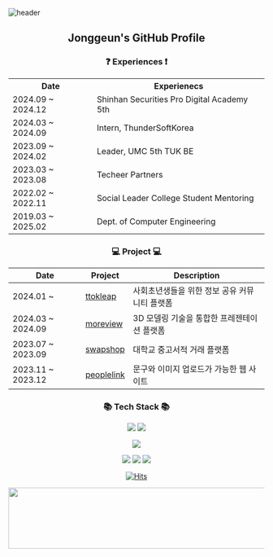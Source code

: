 ![header](https://capsule-render.vercel.app/api?type=waving&color=gradient&height=230&text=잘%20부탁드립니다%20&fontSize=60&animation=fadeIn&fontAlignY=38&desc=&descAlignY=51&descAlign=62)

<h2 align="center">Jonggeun's GitHub Profile</h2>

<h3 align="center"> ❓ Experiences ❗️ </h3>

<div align="center">
  <table>
    <tr>
      <th>Date</th>
      <th>Experienecs</th>
    </tr>
    <tr>
      <td>2024.09 ~ 2024.12 </td>
      <td>Shinhan Securities Pro Digital Academy 5th</td>
    </tr>
    <tr>
      <td>2024.03 ~ 2024.09</td>
      <td>Intern, ThunderSoftKorea</td>
    </tr>
    <tr>
      <td>2023.09 ~ 2024.02</td>
      <td>Leader, UMC 5th TUK BE</td>
    </tr>
    <tr>
      <td>2023.03 ~ 2023.08</td>
      <td>Techeer Partners</td>
    </tr>    
    <tr>
      <td>2022.02 ~ 2022.11</td>
      <td>Social Leader College Student Mentoring</td>
    </tr> 
        <tr>
      <td>2019.03 ~ 2025.02 </td>
      <td>Dept. of Computer Engineering</td>
    </tr>    
  </table>
</div>


<h3 align="center"> 💻 Project 💻 </h3>

<div align="center">

| Date         | Project | Description                                           |
| ------------ | ------- | ----------------------------------------------------- |
| 2024.01 ~    | [ttokleap](https://github.com/ttoklip/BackEnd) | 사회초년생들을 위한 정보 공유 커뮤니티 플랫폼 |
| 2024.03 ~ 2024.09 | [moreview](https://github.com/TUK-MoreView/more-view-backend) | 3D 모델링 기술을 통합한 프레젠테이션 플랫폼 |
| 2023.07 ~ 2023.09 | [swapshop](https://github.com/why-only-english/swapshop-backend) | 대학교 중고서적 거래 플랫폼 |
| 2023.11 ~ 2023.12 | [peoplelink](https://github.com/why-only-english/peoplelink) | 문구와 이미지 업로드가 가능한 웹 사이트 |

</div>




<h3 align="center">📚 Tech Stack 📚</h3>
<p align="center">
    <img src="https://img.shields.io/badge/Java-007396?style=for-the-badge&logo=Java&logoColor=white">
    <img src="https://img.shields.io/badge/Spring Boot-6DB33F?style=for-the-badge&logo=Spring Boot&logoColor=white">

</p>

<p align="center">
    <img src="https://img.shields.io/badge/MySQL-4479A1?style=for-the-badge&logo=MySQL&logoColor=white">
</p>

<p align="center">
    <img src="https://img.shields.io/badge/docker-2496ED?style=for-the-badge&logo=docker&logoColor=white">
    <img src="https://img.shields.io/badge/github actions-2088FF?style=for-the-badge&logo=githubactions&logoColor=white">
    <img src="https://img.shields.io/badge/aws-FF9900?style=for-the-badge&logo=amazonaws&logoColor=white">
</p>

<div align="center">

[![Hits](https://hits.seeyoufarm.com/api/count/incr/badge.svg?url=https%3A%2F%2Fgithub.com%2Fwhy-only-english&count_bg=%2379C83D&title_bg=%23555555&icon=&icon_color=%23E7E7E7&title=hits&edge_flat=false)](https://github.com/why-only-english)

</div>

<div align="center">
  
<a href="https://github.com/devxb/gitanimals">
  <img src="https://render.gitanimals.org/lines/{why-only-english}?pet-id=1" width="1000" height="120"/>
</a>

</div>

<!--
<a href="https://github.com/devxb/gitanimals">
  <img src="https://render.gitanimals.org/farms/{why-only-english}"/>
</a>
-->

<!--
**why-only-english/why-only-english** is a ✨ _special_ ✨ repository because its `README.md` (this file) appears on your GitHub profile.

Here are some ideas to get you started:

- 🔭 I’m currently working on ...
- 🌱 I’m currently learning ...
- 👯 I’m looking to collaborate on ...
- 🤔 I’m looking for help with ...
- 💬 Ask me about ...
- 📫 How to reach me: ...
- 😄 Pronouns: ...
- ⚡ Fun fact: ...
-->
